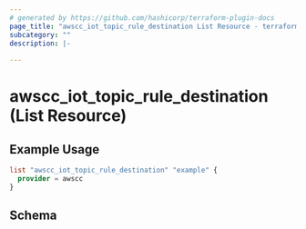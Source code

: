 ```yaml
---
# generated by https://github.com/hashicorp/terraform-plugin-docs
page_title: "awscc_iot_topic_rule_destination List Resource - terraform-provider-awscc"
subcategory: ""
description: |-
  
---
```


# awscc_iot_topic_rule_destination (List Resource)



## Example Usage

```terraform
list "awscc_iot_topic_rule_destination" "example" {
  provider = awscc
}
```

<!-- schema generated by tfplugindocs -->
## Schema
